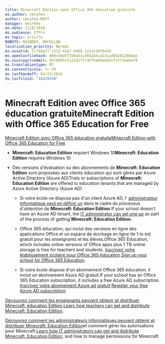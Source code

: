 ```yaml
---
title: Minecraft Edition avec Office 365 éducation gratuite
ms.author: cmcatee
author: cmcatee-MSFT
manager: mnirkhe
ms.date: 11/6/2018
ms.audience: ITPro
ms.topic: article
ROBOTS: NOINDEX, NOFOLLOW
localization_priority: Normal
ms.assetid: 7cf69a77-2212-43a7-bd68-122afd876e59
ms.openlocfilehash: 889c50a5f350a51cd042bbcd231ad8d201288dae
ms.sourcegitcommit: 9d78905c512192ffc4675468abd2efc5f2e4baf4
ms.translationtype: MT
ms.contentlocale: fr-FR
ms.lasthandoff: 04/23/2019
ms.locfileid: "32419330"
---
```

# <a name="minecraft-edition-with-office-365-education-for-free"></a><span data-ttu-id="9bbd5-102">Minecraft Edition avec Office 365 éducation gratuite</span><span class="sxs-lookup"><span data-stu-id="9bbd5-102">Minecraft Edition with Office 365 Education for Free</span></span>

[<span data-ttu-id="9bbd5-103">Minecraft Edition avec Office 365 éducation gratuite</span><span class="sxs-lookup"><span data-stu-id="9bbd5-103">Minecraft Edition with Office 365 Education for Free</span></span>](https://docs.microsoft.com/education/windows/get-minecraft-for-education)
  
- <span data-ttu-id="9bbd5-104">**Minecraft: Education Edition** requiert Windows 10</span><span class="sxs-lookup"><span data-stu-id="9bbd5-104">**Minecraft: Education Edition** requires Windows 10</span></span> 
    
- <span data-ttu-id="9bbd5-105">Des versions d'évaluation ou des abonnements de **Minecraft: Education Edition** sont proposées aux clients éducation qui sont gérés par Azure Active Directory (Azure AD)</span><span class="sxs-lookup"><span data-stu-id="9bbd5-105">Trials or subscriptions of **Minecraft: Education Edition** are offered to education tenants that are managed by Azure Active Directory (Azure AD)</span></span> 
    
  - <span data-ttu-id="9bbd5-106">Si votre école ne dispose pas d'un client Azure AD, l' [administrateur informatique peut en définir un](https://docs.microsoft.com/education/windows/school-get-minecraft) dans le cadre du processus d'obtention de **Minecraft: Education Edition**.</span><span class="sxs-lookup"><span data-stu-id="9bbd5-106">If your school doesn't have an Azure AD tenant, the [IT administrator can set one up](https://docs.microsoft.com/education/windows/school-get-minecraft) as part of the process of getting **Minecraft: Education Edition**.</span></span>
    
  - <span data-ttu-id="9bbd5-107">Office 365 éducation, qui inclut des versions en ligne des applications Office et un espace de stockage en ligne de 1 to est gratuit pour les enseignants et les élèves.</span><span class="sxs-lookup"><span data-stu-id="9bbd5-107">Office 365 Education, which includes online versions of Office apps plus 1 TB online storage is free for teachers and students.</span></span> <span data-ttu-id="9bbd5-108">[Inscrivez votre établissement scolaire pour Office 365 éducation](https://products.office.com/academic/office-365-education-plan).</span><span class="sxs-lookup"><span data-stu-id="9bbd5-108">[Sign up your school for Office 365 Education](https://products.office.com/academic/office-365-education-plan).</span></span>
    
  - <span data-ttu-id="9bbd5-109">Si votre école dispose d'un abonnement Office 365 éducation, il inclut un abonnement Azure AD gratuit.</span><span class="sxs-lookup"><span data-stu-id="9bbd5-109">If your school has an Office 365 Education subscription, it includes a free Azure AD subscription.</span></span> <span data-ttu-id="9bbd5-110">[Inscrivez votre abonnement Azure ad gratuit](https://msdn.microsoft.com/library/windows/hardware/mt703369%28v=vs.85%29.aspx).</span><span class="sxs-lookup"><span data-stu-id="9bbd5-110">[Register your free Azure AD subscription](https://msdn.microsoft.com/library/windows/hardware/mt703369%28v=vs.85%29.aspx).</span></span>
    
<span data-ttu-id="9bbd5-111">[Découvrez comment les enseignants peuvent obtenir et distribuer Minecraft: éducation Edition](https://docs.microsoft.com/education/windows/teacher-get-minecraft).</span><span class="sxs-lookup"><span data-stu-id="9bbd5-111">[Learn how teachers can get and distribute Minecraft: Education Edition](https://docs.microsoft.com/education/windows/teacher-get-minecraft).</span></span>
  
<span data-ttu-id="9bbd5-112">[Découvrez comment les administrateurs informatiques peuvent obtenir et distribuer Minecraft: Education Edition](https://docs.microsoft.com/education/windows/school-get-minecraft)et comment gérer les autorisations pour Minecraft.</span><span class="sxs-lookup"><span data-stu-id="9bbd5-112">[Learn how IT administrators can get and distribute Minecraft: Education Edition](https://docs.microsoft.com/education/windows/school-get-minecraft), and how to manage permissions for Minecraft.</span></span>
  

